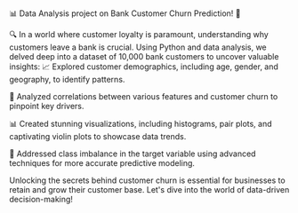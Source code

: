 📊 Data Analysis project on Bank Customer Churn Prediction! 🏦

🔍 In a world where customer loyalty is paramount, understanding why customers leave a bank is crucial. Using Python and data analysis, we delved deep into a dataset of 10,000 bank customers to uncover valuable insights:
📈 Explored customer demographics, including age, gender, and geography, to identify patterns.

🤖 Analyzed correlations between various features and customer churn to pinpoint key drivers.

📊 Created stunning visualizations, including histograms, pair plots, and captivating violin plots to showcase data trends.

🔄 Addressed class imbalance in the target variable using advanced techniques for more accurate predictive modeling.

Unlocking the secrets behind customer churn is essential for businesses to retain and grow their customer base. Let's dive into the world of data-driven decision-making!
